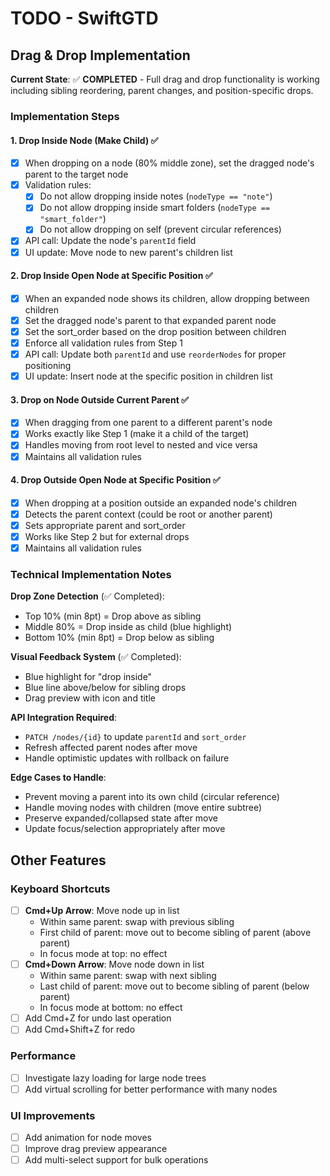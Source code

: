 # TODO - SwiftGTD

## Drag & Drop Implementation

**Current State**: ✅ **COMPLETED** - Full drag and drop functionality is working including sibling reordering, parent changes, and position-specific drops.

### Implementation Steps

#### 1. Drop Inside Node (Make Child) ✅
- [x] When dropping on a node (80% middle zone), set the dragged node's parent to the target node
- [x] Validation rules:
  - [x] Do not allow dropping inside notes (`nodeType == "note"`)
  - [x] Do not allow dropping inside smart folders (`nodeType == "smart_folder"`)
  - [x] Do not allow dropping on self (prevent circular references)
- [x] API call: Update the node's `parentId` field
- [x] UI update: Move node to new parent's children list

#### 2. Drop Inside Open Node at Specific Position ✅
- [x] When an expanded node shows its children, allow dropping between children
- [x] Set the dragged node's parent to that expanded parent node
- [x] Set the sort_order based on the drop position between children
- [x] Enforce all validation rules from Step 1
- [x] API call: Update both `parentId` and use `reorderNodes` for proper positioning
- [x] UI update: Insert node at the specific position in children list

#### 3. Drop on Node Outside Current Parent ✅
- [x] When dragging from one parent to a different parent's node
- [x] Works exactly like Step 1 (make it a child of the target)
- [x] Handles moving from root level to nested and vice versa
- [x] Maintains all validation rules

#### 4. Drop Outside Open Node at Specific Position ✅
- [x] When dropping at a position outside an expanded node's children
- [x] Detects the parent context (could be root or another parent)
- [x] Sets appropriate parent and sort_order
- [x] Works like Step 2 but for external drops
- [x] Maintains all validation rules

### Technical Implementation Notes

**Drop Zone Detection** (✅ Completed):
- Top 10% (min 8pt) = Drop above as sibling
- Middle 80% = Drop inside as child (blue highlight)
- Bottom 10% (min 8pt) = Drop below as sibling

**Visual Feedback System** (✅ Completed):
- Blue highlight for "drop inside"
- Blue line above/below for sibling drops
- Drag preview with icon and title

**API Integration Required**:
- `PATCH /nodes/{id}` to update `parentId` and `sort_order`
- Refresh affected parent nodes after move
- Handle optimistic updates with rollback on failure

**Edge Cases to Handle**:
- Prevent moving a parent into its own child (circular reference)
- Handle moving nodes with children (move entire subtree)
- Preserve expanded/collapsed state after move
- Update focus/selection appropriately after move

## Other Features

### Keyboard Shortcuts
- [ ] **Cmd+Up Arrow**: Move node up in list
  - Within same parent: swap with previous sibling
  - First child of parent: move out to become sibling of parent (above parent)
  - In focus mode at top: no effect
- [ ] **Cmd+Down Arrow**: Move node down in list
  - Within same parent: swap with next sibling
  - Last child of parent: move out to become sibling of parent (below parent)
  - In focus mode at bottom: no effect
- [ ] Add Cmd+Z for undo last operation
- [ ] Add Cmd+Shift+Z for redo

### Performance
- [ ] Investigate lazy loading for large node trees
- [ ] Add virtual scrolling for better performance with many nodes

### UI Improvements
- [ ] Add animation for node moves
- [ ] Improve drag preview appearance
- [ ] Add multi-select support for bulk operations